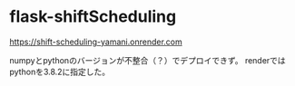 # flask-shiftScheduling
https://shift-scheduling-yamani.onrender.com

numpyとpythonのバージョンが不整合（？）でデプロイできず。
renderではpythonを3.8.2に指定した。
